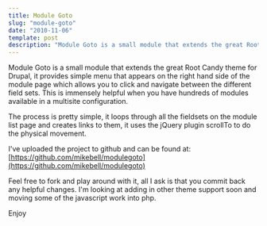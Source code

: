 ```yaml
---
title: Module Goto
slug: "module-goto"
date: "2010-11-06"
template: post
description: "Module Goto is a small module that extends the great Root Candy theme for Drupal, it provides simple menu that appears on the right hand side of the module page which allows you to click and navigate between the different field sets."
---
```

Module Goto is a small module that extends the great Root Candy theme for Drupal, it provides simple menu that appears on the right hand side of the module page which allows you to click and navigate between the different field sets. This is immensely helpful when you have hundreds of modules available in a multisite configuration.

The process is pretty simple, it loops through all the fieldsets on the module list page and creates links to them, it uses the jQuery plugin scrollTo to do the physical movement.

I've uploaded the project to github and can be found at: [https://github.com/mikebell/modulegoto](https://github.com/mikebell/modulegoto)

Feel free to fork and play around with it, all I ask is that you commit back any helpful changes. I'm looking at adding in other theme support soon and moving some of the javascript work into php.

Enjoy
